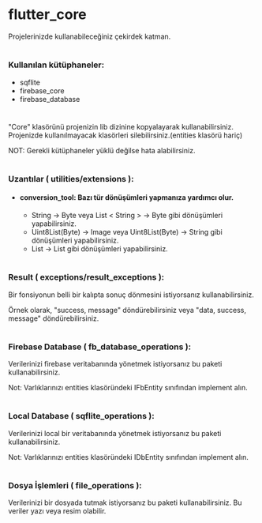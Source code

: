 # flutter_core
Projelerinizde kullanabileceğiniz çekirdek katman.
#
### Kullanılan kütüphaneler:
- sqflite
- firebase_core
- firebase_database
#
"Core" klasörünü projenizin lib dizinine kopyalayarak kullanabilirsiniz. Projenizde kullanılmayacak klasörleri silebilirsiniz.(entities klasörü hariç)

NOT: Gerekli kütüphaneler yüklü değilse hata alabilirsiniz.
#
### Uzantılar ( utilities/extensions ):
+ #### conversion_tool: Bazı tür dönüşümleri yapmanıza yardımcı olur.
  - String -> Byte veya List < String > -> Byte gibi dönüşümleri yapabilirsiniz.
  - Uint8List(Byte) -> Image veya Uint8List(Byte) -> String gibi dönüşümleri yapabilirsiniz.
  - List<IBaseEntity> -> List<Map> gibi dönüşümleri yapabilirsiniz.
#
### Result ( exceptions/result_exceptions ):
Bir fonsiyonun belli bir kalıpta sonuç dönmesini istiyorsanız kullanabilirsiniz.

Örnek olarak, "success, message" döndürebilirsiniz veya "data, success, message" döndürebilirsiniz.
#
### Firebase Database ( fb_database_operations ):
Verilerinizi firebase veritabanında yönetmek istiyorsanız bu paketi kullanabilirsiniz.

Not: Varlıklarınızı entities klasöründeki IFbEntity sınıfından implement alın.
#
### Local Database ( sqflite_operations ):
Verilerinizi local bir veritabanında yönetmek istiyorsanız bu paketi kullanabilirsiniz.

Not: Varlıklarınızı entities klasöründeki IDbEntity sınıfından implement alın.
#
### Dosya İşlemleri ( file_operations ):
Verilerinizi bir dosyada tutmak istiyorsanız bu paketi kullanabilirsiniz. Bu veriler yazı veya resim olabilir.
#

